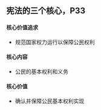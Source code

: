 ## 宪法的三个核心，P33

#### 核心价值追求

- 规范国家权力运行以保障公民权利

#### 核心内容

- 公民的基本权利和义务

#### 核心价值

- 确认并保障公民基本权利实现

